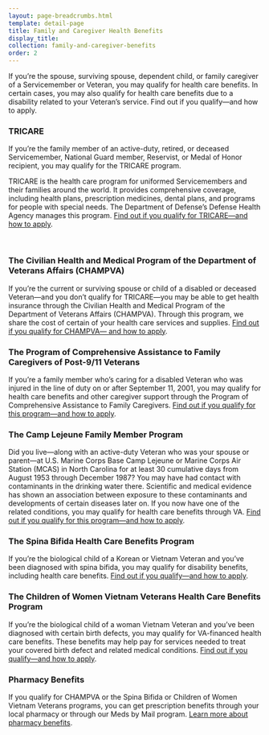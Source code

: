 ```yaml
---
layout: page-breadcrumbs.html
template: detail-page
title: Family and Caregiver Health Benefits
display_title:
collection: family-and-caregiver-benefits
order: 2
---
```


<div class="va-introtext">

If you’re the spouse, surviving spouse, dependent child, or family caregiver of a Servicemember or Veteran, you may qualify for health care benefits. In certain cases, you may also qualify for health care benefits due to a disability related to your Veteran’s service. Find out if you qualify—and how to apply.

</div>

### TRICARE

If you’re the family member of an active-duty, retired, or deceased Servicemember, National Guard member, Reservist, or Medal of Honor recipient, you may qualify for the TRICARE program.

TRICARE is the health care program for uniformed Servicemembers and their families around the world. It provides comprehensive coverage, including health plans, prescription medicines, dental plans, and programs for people with special needs. The Department of Defense’s Defense Health Agency manages this program. [Find out if you qualify for TRICARE—and how to apply](https://www.tricare.mil/).

<br>

### The Civilian Health and Medical Program of the Department of Veterans Affairs (CHAMPVA)

If you’re the current or surviving spouse or child of a disabled or deceased Veteran—and you don’t qualify for TRICARE—you may be able to get health insurance through the Civilian Health and Medical Program of the Department of Veterans Affairs (CHAMPVA). Through this program, we share the cost of certain of your health care services and supplies. [Find out if you qualify for CHAMPVA— and how to apply](/healthcare/family-caregiver-benefits/champva/).

### The Program of Comprehensive Assistance to Family Caregivers of Post-9/11 Veterans

If you’re a family member who’s caring for a disabled Veteran who was injured in the line of duty on or after September 11, 2001, you may qualify for health care benefits and other caregiver support through the Program of Comprehensive Assistance to Family Caregivers. [Find out if you qualify for this program—and how to apply](/healthcare/family-caregiver-benefits/assistance-to-family-caregivers/).

### The Camp Lejeune Family Member Program
Did you live—along with an active-duty Veteran who was your spouse or parent—at U.S. Marine Corps Base Camp Lejeune or Marine Corps Air Station (MCAS) in North Carolina for at least 30 cumulative days from August 1953 through December 1987? You may have had contact with contaminants in the drinking water there. Scientific and medical evidence has shown an association between exposure to these contaminants and developments of certain diseases later on.
If you now have one of the related conditions, you may qualify for health care benefits through VA. [Find out if you qualify for this program—and how to apply](/disability-benefits/conditions/exposure-to-hazardous-materials/contaminated-drinking-water-at-camp-lejeune/#familymembers).

### The Spina Bifida Health Care Benefits Program
If you’re the biological child of a Korean or Vietnam Veteran and you’ve been diagnosed with spina bifida, you may qualify for disability benefits, including health care benefits. [Find out if you qualify—and how to apply](https://www.va.gov/COMMUNITYCARE/programs/dependents/spinabifida/index.asp).

### The Children of Women Vietnam Veterans Health Care Benefits Program
If you’re the biological child of a woman Vietnam Veteran and you’ve been diagnosed with certain birth defects, you may qualify for VA-financed health care benefits. These benefits may help pay for services needed to treat your covered birth defect and related medical conditions. [Find out if you qualify—and how to apply](https://www.va.gov/COMMUNITYCARE/programs/dependents/cwvv/index.asp).

### Pharmacy Benefits
If you qualify for CHAMPVA or the Spina Bifida or Children of Women Vietnam Veterans programs, you can get prescription benefits through your local pharmacy or through our Meds by Mail program. [Learn more about pharmacy benefits](https://www.va.gov/COMMUNITYCARE/programs/dependents/pharmacy/index.asp).
